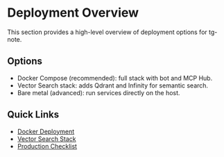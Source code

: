 # Deployment Overview

This section provides a high-level overview of deployment options for tg-note.

## Options

- Docker Compose (recommended): full stack with bot and MCP Hub.
- Vector Search stack: adds Qdrant and Infinity for semantic search.
- Bare metal (advanced): run services directly on the host.

## Quick Links

- [Docker Deployment](docker.md)
- [Vector Search Stack](docker-vector-search.md)
- [Production Checklist](production.md)
